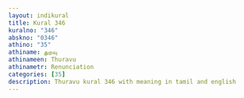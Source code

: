 ```yaml
---
layout: indikural
title: Kural 346
kuralno: "346"
abskno: "0346"
athino: "35"
athiname: துறவு
athinameen: Thuravu
athinametr: Renunciation
categories: [35]
description: Thuravu kural 346 with meaning in tamil and english 
---
```


